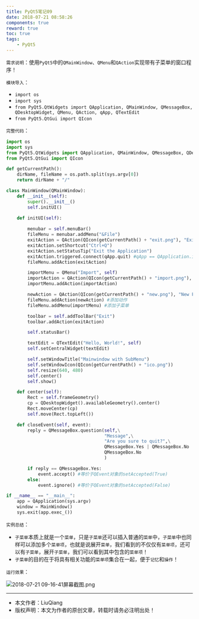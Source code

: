 ```yaml
---
title: PyQt5笔记09
date: 2018-07-21 08:58:26
components: true
reward: true
toc: true
tags:
	- PyQt5
---
```


`需求说明`：使用`PyQt5`中的`QMainWindow`、`QMenu`和`QAction`实现带有子菜单的窗口程序！

`模块导入`：

- `import os`
- `import sys`
- `from PyQt5.QtWidgets import QApplication, QMainWindow, QMessageBox, QDesktopWidget, QMenu, QAction, qApp, QTextEdit`
- `from PyQt5.QtGui import QIcon`

`完整代码`：

```python
import os
import sys
from PyQt5.QtWidgets import QApplication, QMainWindow, QMessageBox, QDesktopWidget, QMenu, QAction, qApp, QTextEdit
from PyQt5.QtGui import QIcon

def getCurrentPath():
    dirName, fileName = os.path.split(sys.argv[0])
    return dirName + "/"

class MainWindow(QMainWindow):
    def __init__(self):
        super().__init__()
        self.initUI()
    
    def initUI(self):

        menubar = self.menuBar()
        fileMenu = menubar.addMenu("&File")
        exitAction = QAction(QIcon(getCurrentPath() + "exit.png"), "Exit", self)
        exitAction.setShortcut("Ctrl+Q")
        exitAction.setStatusTip("Exit the Application")
        exitAction.triggered.connect(qApp.quit) #qApp == QApplication.instance()
        fileMenu.addAction(exitAction)

        importMenu = QMenu("Import", self)
        importAction = QAction(QIcon(getCurrentPath() + "import.png"), "Import Mail", self)
        importMenu.addAction(importAction)

        newAction = QAction(QIcon(getCurrentPath() + "new.png"), "New File", self)
        fileMenu.addAction(newAction) #添加动作
        fileMenu.addMenu(importMenu) #添加子菜单

        toolbar = self.addToolBar("Exit")
        toolbar.addAction(exitAction)

        self.statusBar()

        textEdit = QTextEdit("Hello, World!", self)
        self.setCentralWidget(textEdit)

        self.setWindowTitle("Mainwindow with SubMenu")
        self.setWindowIcon(QIcon(getCurrentPath() + "ico.png"))
        self.resize(640, 480)
        self.center()
        self.show()

    def center(self):
        Rect = self.frameGeometry()
        cp = QDesktopWidget().availableGeometry().center()
        Rect.moveCenter(cp)
        self.move(Rect.topLeft())

    def closeEvent(self, event):     
        reply = QMessageBox.question(self,\
                                     "Message",\
                                     "Are you sure to quit?",\
                                     QMessageBox.Yes | QMessageBox.No | QMessageBox.Ignore,\
                                     QMessageBox.No
                                     )

        if reply == QMessageBox.Yes:
            event.accept() #等价于QEvent对象的setAccepted(True)
        else:
            event.ignore() #等价于QEvent对象的setAccepted(False)

if __name__ == "__main__":
    app = QApplication(sys.argv)
    window = MainWindow()
    sys.exit(app.exec_())
```

`实例总结`：

- `子菜单`本质上就是一个`菜单`，只是`子菜单`还可以插入普通的`菜单`中，`子菜单`中也同样可以添加多个`菜单项`，也就是说展开`菜单`，我们看到的不仅仅有`菜单项`，还可以有`子菜单`，展开`子菜单`，我们可以看到其中包含的`菜单项`！
- `子菜单`的目的在于将具有相关功能的`菜单项`集合在一起，便于`记忆`和`操作`！

`运行效果`：

![2018-07-21 09-16-41屏幕截图.png](https://i.loli.net/2018/07/21/5b5289ddeed33.png)

---
- 本文作者：LiuQiang
- 版权声明：本文为作者的原创文章，转载时请务必注明出处！

